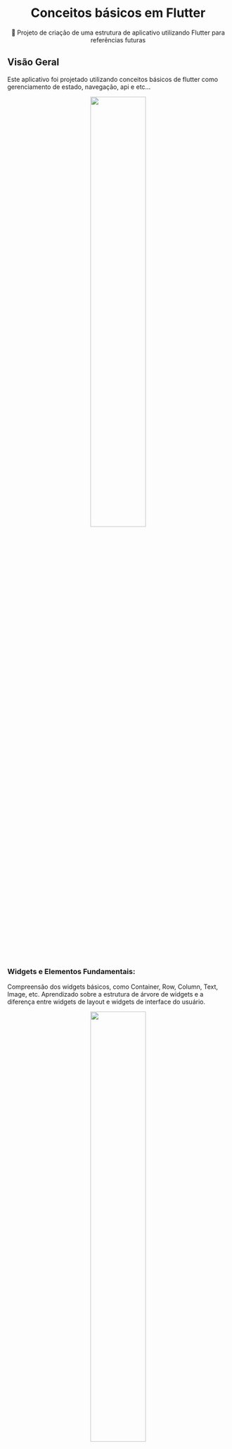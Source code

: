 <H1 align="center">Conceitos básicos em Flutter </H1>
<p align="center">🚀 Projeto de criação de uma estrutura de aplicativo utilizando Flutter para referências futuras</p>

## Visão Geral
Este aplicativo foi projetado utilizando conceitos básicos de flutter como gerenciamento de estado, navegação, api e etc...

<div align="center">
 <img src="https://github.com/lucasmargui/Flutter_Conceitos/assets/157809964/c7858449-9979-4b50-b682-bb297fcfbf91" style="width:50%">
</div>




### Widgets e Elementos Fundamentais:

Compreensão dos widgets básicos, como Container, Row, Column, Text, Image, etc.
Aprendizado sobre a estrutura de árvore de widgets e a diferença entre widgets de layout e widgets de interface do usuário.

<div align="center">
 <img src="https://github.com/lucasmargui/Flutter_Conceitos/assets/157809964/17ea48b7-9a1f-4fbf-8940-1b2618070160" style="width:50%">
</div>




### Gerenciamento de Estado:

Compreensão do método setState de gerenciamento de estado em Flutter.


<div align="center">
 <img src="https://github.com/lucasmargui/Flutter_Conceitos/assets/157809964/a1c65991-0642-4d28-bb81-226f2670aa25" style="width:50%">
</div>






### Navegação:

Compreensão de navegação entre telas utilizando push, pushNamed, pushReplacement.

<div align="center">
 <img src="https://github.com/lucasmargui/Flutter_Conceitos/assets/157809964/84ea1f75-d505-437f-8996-13296bf40c0b" style="width:50%">
</div>


### Listas e Grade de Visualização:

Compreensão de exibição de listas e grades de itens usando widgets como ListView, GridView, e ListView.builder.

<div align="center">
 <img src="https://github.com/lucasmargui/Flutter_Conceitos/assets/157809964/3a9c2185-2879-4be1-8119-3cae40ea6806" style="width:50%">
</div>



### APIs e Requisições HTTP:

Compreensão de requisições HTTP usando o pacote http ou outros pacotes para consumir APIs RESTful, lidando com respostas assíncronas e tratamento de erros durante requisições.

<div align="center">
 <img src="https://github.com/lucasmargui/Flutter_Conceitos/assets/157809964/94bcb27b-2282-4e6e-bab8-17610e9a4989" style="width:50%">
</div>



### Persistência de Dados:

Compreensão ao salvar e recuperar dados localmente usando o SharedPreferences, SQLite ou outros pacotes para persistência de dados.

<div align="center">
 <img src="https://github.com/lucasmargui/Flutter_Conceitos/assets/157809964/075a221c-50a4-4ed6-a190-f6f04747e838" style="width:50%">
</div>


### Temas e Estilos:

Compreensão aplicando temas e estilos para personalizar a aparência do aplicativo.

<div align="center">
 <img src="https://github.com/lucasmargui/Flutter_Conceitos/assets/157809964/0a9d81e0-e6cb-4173-8799-4da73e40887c" style="width:50%">
</div>



### Tratamento de Eventos:

Compreensão de eventos de toque, gestos e interações do usuário usando GestureDetector, InkWell, entre outros.

<div align="center">
 <img src="https://github.com/lucasmargui/Flutter_Conceitos/assets/157809964/69a6f68e-e54c-4362-a849-f3fc793d257c" style="width:50%">
</div>



### Animações:

Compreensão dos princípios básicos de animações em Flutter.

<div align="center">
 <img src="https://github.com/lucasmargui/Flutter_Conceitos/assets/157809964/352b34bd-065c-4e48-99bd-e9eece380954" style="width:50%">
</div>


### Layout Responsivo:


Compreensão dos princípios básicos de layouts em Flutter que se adaptam a diferentes tamanhos de tela e orientaçõe.

<div align="center">
 <img src="https://github.com/lucasmargui/Flutter_Conceitos/assets/157809964/e377a331-e72b-4ebc-8e47-ee9ed0349338" style="width:50%">
</div>





### Internacionalização e Localização:

Compreensão de internacionalização e localização de aplicativos Flutter para suportar múltiplos idiomas e regiões.

<div align="center">
 <img src="https://github.com/lucasmargui/Flutter_Conceitos/assets/157809964/0812629b-82e0-4bbe-a28b-84cf3084d3b9" style="width:50%">
</div>




